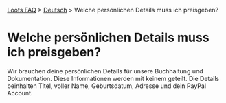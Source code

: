 [Loots FAQ](../../) > [Deutsch](../) > Welche persönlichen Details muss ich preisgeben?

# Welche persönlichen Details muss ich preisgeben?

Wir brauchen deine persönlichen Details für unsere Buchhaltung und Dokumentation. Diese Informationen werden mit keinem geteilt.
Die Details beinhalten Titel, voller Name, Geburtsdatum, Adresse und dein PayPal Account.
